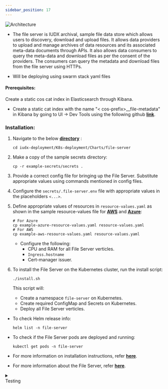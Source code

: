 ```yaml
---
sidebar_position: 17
---
```

<div style={{textAlign: 'center'}}>

![Architecture](https://docs.assets.dataforpublicgood.org.in/IUDX-resources/file_server.png)<br/>

</div>

+ The file server is IUDX archival, sample file data store which allows users to discovery, download and upload files. It allows data providers to upload and manage archives of data resources and its associated meta-data documents through APIs. It also allows data consumers to query the meta-data and download files as per the consent of the providers. The consumers can query the metadata and download files from the file server using HTTPs.


+ Will be deploying using swarm stack yaml files


#### Prerequisites:

Create a static cos cat index in Elasticsearch through Kibana.
- Create a static cat index with the name "< cos-prefix>__file-metadata" in Kibana by going to UI -> Dev Tools using the following github **[link](https://github.com/karthickp432001/iudx-developer-docs/blob/main/mapping/file-server-code.json)**.

### Installation:

1. Navigate to the below **[directory](https://github.com/datakaveri/iudx-deployment/tree/5.0.0/K8s-deployment/Charts/file-server)** :
    ```
    cd iudx-deployment/K8s-deployment/Charts/file-server
    ```

2. Make a copy of the sample secrets directory:
    ```
    cp -r example-secrets/secrets .
    ```

3. Provide a correct config file for bringing up the File Server. Substitute appropriate values using commands mentioned in config files.

4. Configure the `secrets/.file-server.env` file with appropriate values in the placeholders `<...>`.

5. Define appropriate values of resources in `resource-values.yaml` as shown in the sample resource-values file for **[AWS](https://github.com/datakaveri/iudx-deployment/blob/5.0.0/K8s-deployment/Charts/rs-proxy/example-aws-resource-values.yaml)** and **[Azure](https://github.com/datakaveri/iudx-deployment/blob/5.0.0/K8s-deployment/Charts/rs-proxy/example-azure-resource-values.yaml)**:

    ```
    # For Azure
    cp example-azure-resource-values.yaml resource-values.yaml
    # For AWS
    cp example-aws-resource-values.yaml resource-values.yaml
    ```

    - Configure the following:
      - CPU and RAM for all File Server verticles.
      - `Ingress.hostname` 
      - Cert-manager issuer.

6. To install the File Server on the Kubernetes cluster, run the install script:
    ```
    ./install.sh
    ```

    This script will:
    - Create a namespace `file-server` on Kubernetes.
    - Create required ConfigMap and Secrets on Kubernetes.
    - Deploy all File Server verticles.

- To check Helm release info:
    ```
    helm list -n file-server
    ```

- To check if the File Server pods are deployed and running:
    ```
    kubectl get pods -n file-server
    ```

- For more information on installation instructions, refer **[here](https://github.com/datakaveri/iudx-deployment/tree/5.0.0/K8s-deployment/Charts/rs-proxy#introduction)**.
- For more information about the File Server, refer **[here](https://github.com/datakaveri/iudx-rs-proxy/tree/5.0.0#iudx-resource-proxy-server)**.

<details>
<summary><div class="style">Testing</div></summary>

- File Server API documentation can be accessed from `https://<file-server-domain>/apis`.
- Check the logs of all pods in `file-server` namespace; there should not be any error log. If any errors are present, address them as specified/indicated by the log:
    ```
    kubectl logs -f -n fs <fs-server-pod-name>
    ```
    
</details>
